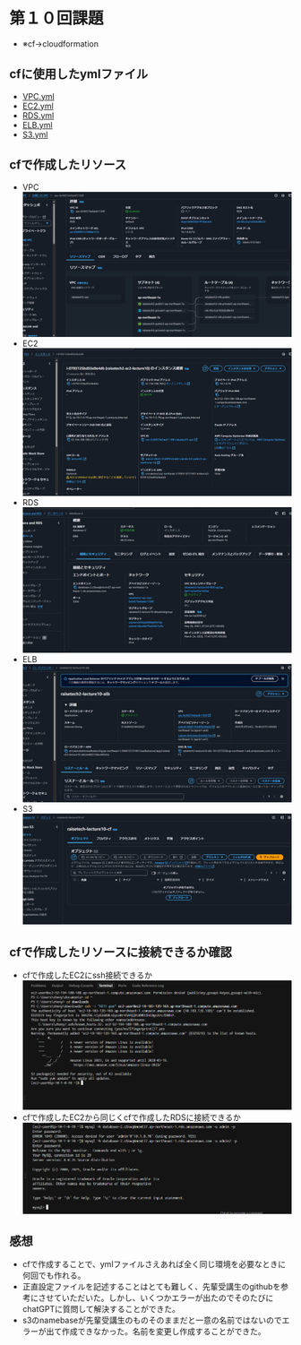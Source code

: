 # 第１０回課題
* ※cf→cloudformation

## cfに使用したymlファイル
* [VPC.yml](VPC.yml)
* [EC2.yml](EC2.yml)
* [RDS.yml](RDS.yml)
* [ELB.yml](ELB.yml)
* [S3.yml](S3.yml)

## cfで作成したリソース
* VPC
![vpc](images/AWS_lecture10_evi/cfで作成したvpc%202025-03-28%20121958.png)
* EC2
![ec2](images/AWS_lecture10_evi/cfで作成したec2%202025-03-28%20121734.png)
* RDS
![rds](images/AWS_lecture10_evi/cfで作成したrds%202025-03-28%20121831.png)
* ELB
![elb](images/AWS_lecture10_evi/cfで作成したalb%202025-03-28%20122439.png)
* S3
![s3](images/AWS_lecture10_evi/cfで作成したs3%202025-03-28%20122049.png)

## cfで作成したリソースに接続できるか確認
* cfで作成したEC2にssh接続できるか
![cfで作成したec2にssh接続成功](images/AWS_lecture10_evi/cfで作成したec2にssh接続成功2025-03-28%20123603.png) 
* cfで作成したEC2から同じくcfで作成したRDSに接続できるか
![cfで作成したec2からrdsに接続成功](images/AWS_lecture10_evi/cfで作成したec2からrdsに接続成功2025-03-28%20132414.png)

## 感想
* cfで作成することで、ymlファイルさえあれば全く同じ環境を必要なときに何回でも作れる。
* 正直設定ファイルを記述することはとても難しく、先輩受講生のgithubを参考にさせていただいた。しかし、いくつかエラーが出たのでそのたびにchatGPTに質問して解決することができた。
* s3のnamebaseが先輩受講生のものそのままだと一意の名前ではないのでエラーが出て作成できなかった。名前を変更し作成することができた。